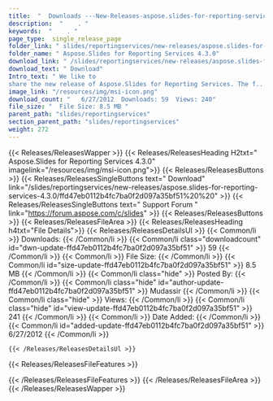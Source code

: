 ```yaml
---
title:  "  Downloads ---New-Releases-aspose.slides-for-reporting-services-4.3.0 . " 
description:  "    . " 
keywords:  "    . " 
page_type:  single_release_page
folder_link: " slides/reportingservices/new-releases/aspose.slides-for-reporting-services-4.3.0/"
folder_name: " Aspose.Slides for Reporting Services 4.3.0"
download_link: " /slides/reportingservices/new-releases/aspose.slides-for-reporting-services-4.3.0/ffd47eb0112b4fc7ba0f2d097a35bf51"
download_text: " Download"
Intro_text: " We like to
share the new release of Aspose.Slides for Reporting Services. The f..."
image_link: "/resources/img/msi-icon.png"
download_count: "   6/27/2012  Downloads: 59  Views: 240"
file_size: "  File Size: 8.5 MB "
parent_path: "slides/reportingservices"
section_parent_path: "slides/reportingservices"
weight: 272
---
```


{{< Releases/ReleasesWapper >}}
  {{< Releases/ReleasesHeading H2txt=" Aspose.Slides for Reporting Services 4.3.0" imagelink="/resources/img/msi-icon.png">}}
  {{< Releases/ReleasesButtons >}}
    {{< Releases/ReleasesSingleButtons text=" Download" link="/slides/reportingservices/new-releases/aspose.slides-for-reporting-services-4.3.0/ffd47eb0112b4fc7ba0f2d097a35bf51%20%20" >}}
    {{< Releases/ReleasesSingleButtons text=" Support Forum " link="https://forum.aspose.com/c/slides" >}}
  {{< Releases/ReleasesButtons >}}
  {{< Releases/ReleasesFileArea >}}
    {{< Releases/ReleasesHeading h4txt="File Details">}}
    {{< Releases/ReleasesDetailsUl >}}
            {{< Common/li  >}} Downloads: {{< /Common/li >}} 
      {{< Common/li class="downloadcount" id="dwn-update-ffd47eb0112b4fc7ba0f2d097a35bf51" >}} 59 {{< /Common/li >}} 
      {{< Common/li  >}} File Size: {{< /Common/li >}} 
      {{< Common/li id="size-update-ffd47eb0112b4fc7ba0f2d097a35bf51" >}} 8.5 MB {{< /Common/li >}} 
      {{< Common/li  class="hide" >}} Posted By: {{< /Common/li >}} 
      {{< Common/li class="hide" id="author-update-ffd47eb0112b4fc7ba0f2d097a35bf51" >}} Mudassir {{< /Common/li >}} 
      {{< Common/li class="hide"  >}} Views: {{< /Common/li >}} 
      {{< Common/li class="hide" id="view-update-ffd47eb0112b4fc7ba0f2d097a35bf51" >}} 241 {{< /Common/li >}} 
      {{< Common/li  >}} Date Added: {{< /Common/li >}} 
      {{< Common/li id="added-update-ffd47eb0112b4fc7ba0f2d097a35bf51" >}} 6/27/2012 {{< /Common/li >}} 

    {{< /Releases/ReleasesDetailsUl >}}

  {{< Releases/ReleasesFileFeatures >}}
      
  {{< /Releases/ReleasesFileFeatures >}}
 {{< /Releases/ReleasesFileArea >}}
{{< /Releases/ReleasesWapper >}}


